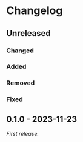 Changelog
=========

Unreleased
----------

### Changed

### Added

### Removed

### Fixed

0.1.0 - 2023-11-23
------------------

_First release._
